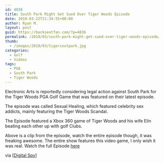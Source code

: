 ```yaml
---
id: 4836
title: South Park Might Get Sued Over Tiger Woods Episode
date: 2010-03-22T21:34:55+00:00
author: Ryan M.
layout: post
guid: https://backseatfan.com/?p=4836
permalink: /2010/03/south-park-might-get-sued-over-tiger-woods-episode/
thumb:
  - /images/2010/03/tigersoutpark.jpg
categories:
  - Golf
  - Videos
tags:
  - PGA
  - South Park
  - Tiger Woods
---
```


<div class="entry">
  <p>
    Electronic Arts is reportedly considering legal action against South Park for the Tiger Woods PGA Golf Game that was featured on their latest episode.
  </p>

  <p>
    The episode was called Sexual Healing, which featured celebrity sex addicts, mainly featuring the Tiger Woods Scandal.
  </p>

  <p>
    The Episode featured a Xbox 360 game of Tiger Woods and his wife Elin beating each other up with golf Clubs.
  </p>

  <p>
  </p>

  <p>
    Above is a clip from the episode, watch the entire episode though, it was freaking awesome. The entire show features this video game, I only wish it was real. Watch the full Episode <a href="http://www.southparkstudios.com/episodes/267106">here</a>
  </p>

  <p>
    via [<a href="http://www.digitalspy.com/gaming/news/a210049/ea-upset-at-south-park-tiger-woods-ep.html">Digital Spy</a>]
  </p>
</div>

